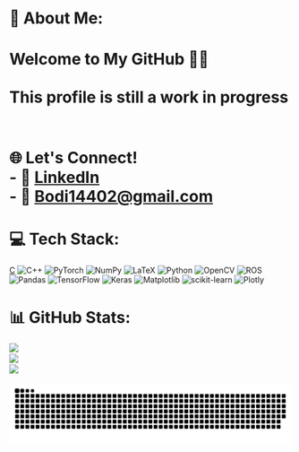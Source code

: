 # 💫 About Me:
# Welcome to My GitHub 👨‍💻<br><br>This profile is still a **work in progress** <br><br>
# 🌐 Let's Connect!<br>- 💼 [LinkedIn](https://linkedin.com/in/abdelrahman-farghaly)<br>- 📧 **Bodi14402@gmail.com**<br>


# 💻 Tech Stack:
[C](https://img.shields.io/badge/c-%2300599C.svg?style=for-the-badge&logo=c&logoColor=white) ![C++](https://img.shields.io/badge/c++-%2300599C.svg?style=for-the-badge&logo=c%2B%2B&logoColor=white) ![PyTorch](https://img.shields.io/badge/PyTorch-%23EE4C2C.svg?style=for-the-badge&logo=PyTorch&logoColor=white) ![NumPy](https://img.shields.io/badge/numpy-%23013243.svg?style=for-the-badge&logo=numpy&logoColor=white) ![LaTeX](https://img.shields.io/badge/latex-%23008080.svg?style=for-the-badge&logo=latex&logoColor=white) ![Python](https://img.shields.io/badge/python-3670A0?style=for-the-badge&logo=python&logoColor=ffdd54) ![OpenCV](https://img.shields.io/badge/opencv-%23white.svg?style=for-the-badge&logo=opencv&logoColor=white) ![ROS](https://img.shields.io/badge/ros-%230A0FF9.svg?style=for-the-badge&logo=ros&logoColor=white) ![Pandas](https://img.shields.io/badge/pandas-%23150458.svg?style=for-the-badge&logo=pandas&logoColor=white) ![TensorFlow](https://img.shields.io/badge/TensorFlow-%23FF6F00.svg?style=for-the-badge&logo=TensorFlow&logoColor=white) ![Keras](https://img.shields.io/badge/Keras-%23D00000.svg?style=for-the-badge&logo=Keras&logoColor=white) ![Matplotlib](https://img.shields.io/badge/Matplotlib-%23ffffff.svg?style=for-the-badge&logo=Matplotlib&logoColor=black) ![scikit-learn](https://img.shields.io/badge/scikit--learn-%23F7931E.svg?style=for-the-badge&logo=scikit-learn&logoColor=white) ![Plotly](https://img.shields.io/badge/Plotly-%233F4F75.svg?style=for-the-badge&logo=plotly&logoColor=white)
# 📊 GitHub Stats:
![](https://github-readme-stats.vercel.app/api?username=bodi14402&theme=radical&hide_border=true&include_all_commits=false&count_private=false)<br/>
![](https://nirzak-streak-stats.vercel.app/?user=bodi14402&theme=radical&hide_border=true)<br/>
![](https://github-readme-stats.vercel.app/api/top-langs/?username=bodi14402&theme=radical&hide_border=true&include_all_commits=false&count_private=false&layout=compact)

<!-- Proudly created with GPRM ( https://gprm.itsvg.in ) -->
<picture>
  <source media="(prefers-color-scheme: dark)" srcset="https://raw.githubusercontent.com/bodi14402/bodi14402/output/github-snake-dark.svg" />
  <source media="(prefers-color-scheme: light)" srcset="https://raw.githubusercontent.com/bodi14402/bodi14402/output/github-snake.svg" />
  <img alt="github-snake" src="https://raw.githubusercontent.com/bodi14402/bodi14402/output/github-snake.svg" />
</picture>
